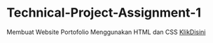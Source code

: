 # Technical-Project-Assignment-1

Membuat Website Portofolio Menggunakan HTML dan CSS [KlikDisini](https://saturnfz.netlify.app/)

